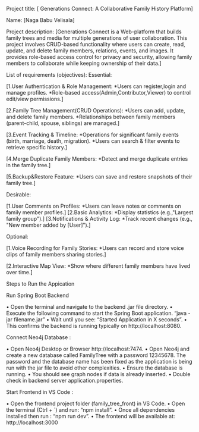 Project title: [ Generations Connect: A Collaborative Family History Platform]


Name: [Naga Babu Velisala]

Project description:
[Generations Connect is a Web-platform that builds family trees and media for multiple generations of user collaboration. This project involves CRUD-based functionality where users can create, read, update, and delete family members, relations, events, and images. It provides role-based access control for privacy and security, allowing family members to collaborate while keeping ownership of their data.]

List of requirements (objectives):
Essential:


[1.User Authentication & Role Management:
*Users can register,login and manage profiles.
*Role-based access(Admin,Contributor,Viewer) to control edit/view permissions.]


[2.Family Tree Management(CRUD Operations):
*Users can add, update, and delete family members.
*Relationships between family members (parent-child, spouse, siblings) are managed.]


[3.Event Tracking & Timeline:
*Operations for significant family events (birth, marriage, death,      migration).
*Users can search & filter events to retrieve specific history.]


[4.Merge Duplicate Family Members:
*Detect and merge duplicate entries in the family tree.]


[5.Backup&Restore Feature:
*Users can save and restore snapshots of their family tree.]


Desirable:

[1.User Comments on Profiles:
*Users can leave notes or comments on family member profiles.]
[2.Basic Analytics:
*Display statistics (e.g.,"Largest family group").]
[3.Notifications & Activity Log:
*Track recent changes (e.g., "New member added by [User]").]

Optional:


[1.Voice Recording for Family Stories:
*Users can record and store voice clips of family members sharing stories.]


[2.Interactive Map View:
*Show where different family members have lived over time.]



Steps to Run the Appication

Run Spring Boot Backend

•	Open the terminal and navigate to the backend .jar file directory.
•	Execute the following command to start the Spring Boot application.
“java -jar filename.jar”
•	Wait until you see: “Started Application in X seconds”.
•	This confirms the backend is running typically on http://localhost:8080.

Connect Neo4j Database :

•	Open Neo4j Desktop or Browser http://localhost:7474.
•	Open Neo4j and create a new database called FamilyTree with a password 12345678. The password and the database name has been fixed as the application is being run with the jar file to avoid other complexities.
•	Ensure the database is running.
•	You should see graph nodes if data is already inserted.
•	Double check in backend server application.properties.

Start Frontend in VS Code :

•	Open the frontend project folder (family_tree_front) in VS Code.
•	Open the terminal (Ctrl + `) and run: “npm install”.
•	Once all dependencies installed then run : “npm run dev”.
•	The frontend will be available at: http://localhost:3000
